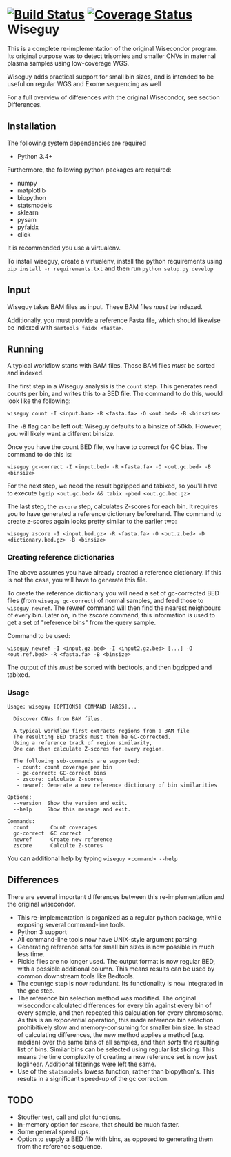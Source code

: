 [![Build Status](https://travis-ci.org/sndrtj/wisecondor.svg?branch=master)](https://travis-ci.org/sndrtj/wisecondor)
[![Coverage Status](https://coveralls.io/repos/github/sndrtj/wisecondor/badge.svg?branch=master)](https://coveralls.io/github/sndrtj/wisecondor?branch=master)
Wiseguy
=======
This is a complete re-implementation of the original Wisecondor program.
Its original purpose was to detect trisomies and smaller CNVs in 
maternal plasma samples using low-coverage WGS.
 
Wiseguy adds practical support for small bin sizes,
and is intended to be useful on regular WGS and Exome sequencing as well

For a full overview of differences with the original Wisecondor, 
see section Differences.

## Installation

The following system dependencies are required

* Python 3.4+

Furthermore, the following python packages are required:

* numpy
* matplotlib
* biopython
* statsmodels
* sklearn
* pysam
* pyfaidx
* click

It is recommended you use a virtualenv. 

To install wiseguy, create a virtualenv, install the python 
requirements using `pip install -r requirements.txt` and then run
`python setup.py develop`


## Input 

Wiseguy takes BAM files as input. These BAM files _must_ be indexed.
 
Additionally, you must provide a reference Fasta file, which should
likewise be indexed with `samtools faidx <fasta>`.  

## Running

A typical workflow starts with BAM files. Those BAM files _must_ be
sorted and indexed. 

The first step in a Wiseguy analysis is the `count` step. This 
generates read counts per bin, and writes this to a BED file. The 
command to do this, would look like the following:

`wiseguy count -I <input.bam> -R <fasta.fa> -O <out.bed> -B <binszise>`
 
The `-B` flag can be left out: Wiseguy defaults to a binsize of 50kb.
However, you will likely want a different binsize.

Once you have the count BED file, we have to correct for GC bias. The
command to do this is:

`wiseguy gc-correct -I <input.bed> -R <fasta.fa> -O <out.gc.bed> -B <binsize>`

For the next step, we need the result bgzipped and tabixed, so you'll 
have to execute `bgzip <out.gc.bed> && tabix -pbed <out.gc.bed.gz>`

The last step, the `zscore` step, calculates Z-scores for each bin.
It requires you to have generated a reference dictionary beforehand. 
The command to create z-scores again looks pretty similar to the 
earlier two:

`wiseguy zscore -I <input.bed.gz> -R <fasta.fa> -O <out.z.bed> -D <dictionary.bed.gz> -B <binsize>`

### Creating reference dictionaries

The above assumes you have already created a reference dictionary. 
If this is not the case, you will have to generate this file. 

To create the reference dictionary you will need a set of gc-corrected
BED files (from `wiseguy gc-correct`) of normal samples, and feed those
to `wiseguy newref`. The rewref command will then find the nearest
neighbours of every bin. Later on, in the zscore command, this
information is used to get a set of "reference bins" from the query
sample. 

Command to be used:

`wiseguy newref -I <input.gz.bed> -I <input2.gz.bed> [...] -O <out.ref.bed> -R <fasta.fa> -B <binsize>`
 
The output of this _must_ be sorted with bedtools, and then bgzipped
and tabixed. 

### Usage

```
Usage: wiseguy [OPTIONS] COMMAND [ARGS]...

  Discover CNVs from BAM files.

  A typical workflow first extracts regions from a BAM file
  The resulting BED tracks must then be GC-corrected.
  Using a reference track of region similarity,
  One can then calculate Z-scores for every region.

  The following sub-commands are supported:
   - count: count coverage per bin
   - gc-correct: GC-correct bins
   - zscore: calculate Z-scores
   - newref: Generate a new reference dictionary of bin similarities

Options:
  --version  Show the version and exit.
  --help     Show this message and exit.

Commands:
  count       Count coverages
  gc-correct  GC correct
  newref      Create new reference
  zscore      Calculte Z-scores
```

You can additional help by typing `wiseguy <command> --help`

## Differences

There are several important differences between this re-implementation
and the original wisecondor. 
 
* This re-implementation is organized as a regular python package, 
  while exposing several command-line tools. 
* Python 3 support
* All command-line tools now have UNIX-style argument parsing
* Generating reference sets for small bin sizes is now possible in 
  much less time. 
* Pickle files are no longer used. The output format is now regular BED,
  with a possible additional column. This means results can be used by 
  common downstream tools like Bedtools.
* The countgc step is now redundant. Its functionality is now integrated
  in the gcc step. 
* The reference bin selection method was modified. The
  original wisecondor calculated differences for every bin against every
  bin of every sample, and then repeated this calculation for every 
  chromosome. As this is an exponential operation, this made 
  reference bin selection prohibitively slow and memory-consuming for 
  smaller bin size. In stead of calculating differences, the new method
  applies a method (e.g. median) over the same bins of all samples, 
  and then _sorts_ the resulting list of bins. Similar bins can be
  selected using regular list slicing. This means the time complexity 
  of creating a new reference set is now just loglinear. Additional 
  filterings were left the same. 
* Use of the `statsmodels` lowess function, rather than biopython's. 
  This results in a significant speed-up of the gc correction.


## TODO

* Stouffer test, call and plot functions.
* In-memory option for `zscore`, that should be much faster.
* Some general speed ups. 
* Option to supply a BED file with bins, as opposed to generating them
from the reference sequence.